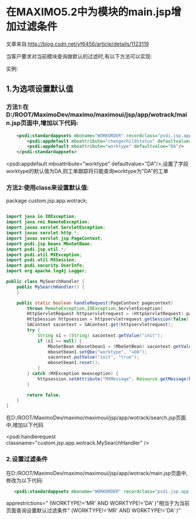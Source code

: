 # 在MAXIMO5.2中为模块的main.jsp增加过滤条件  

文章来自:http://blog.csdn.net/yf6456/article/details/1123119

当客户要求对当前模块查询做默认的过滤时,有以下方法可以实现:

实例:

## 1.为选项设置默认值

### 方法1:在D:/ROOT/MaximoDev/maximo/maximoui/jsp/app/wotrack/main.jsp页面中,增加以下代码:

```Xml
    <psdi:standardappsets mboname="WORKORDER" recordclass="psdi.jsp.app.wotrack.WorkOrderBean" actionclass="psdi.jsp.app.wotrack.Actions" >
        <psdi:appdefault mboattribute="changechildstatus" defaultvalue="Y"/>
        <psdi:appdefault mboattribute="worktype" defaultvalue="DA"/>
    </psdi:standardappsets>
```
<psdi:appdefault mboattribute="worktype" defaultvalue="DA"/>,设置了字段worktype的默认值为DA,则工单跟踪将只能查询worktype为"DA"的工单


### 方法2:使用class来设置默认值:

package custom.jsp.app.wotrack;
```Java

import java.io.IOException;
import java.rmi.RemoteException;
import javax.servlet.ServletException;
import javax.servlet.http.*;
import javax.servlet.jsp.PageContext;
import psdi.jsp.beans.MboSetBean;
import psdi.jsp.util.*;
import psdi.util.MXException;
import psdi.util.MXSession;
import psdi.security.UserInfo;
import org.apache.log4j.Logger;

public class MySearchHandler {
    public MySearchHandler() {
    }

    public static boolean handleRequest(PageContext pagecontext)
        throws RemoteException,IOException,ServletException{
        HttpServletRequest httpservletrequest = (HttpServletRequest) pagecontext.getRequest();
        HttpSession httpsession = httpservletrequest.getSession(false);
        SAContext sacontext = SAContext.get(httpservletrequest);
        try {
            String s1 = (String) sacontext.getValue("init");
            if (s1 == null) {
                MboSetBean mbosetbean1 = (MboSetBean) sacontext.getValue("set");
                mbosetbean1.setQbe("worktype", "=DA");
                sacontext.putValue("init", "true");
                mbosetbean1.reset();
            }
        } catch (MXException mxexception) {
            httpsession.setAttribute("MXMessage", Resource.getMessage(httpservletrequest, mxexception));
        }

        return false;
    }
}
```

在D:/ROOT/MaximoDev/maximo/maximoui/jsp/app/wotrack/search.jsp页面中,增加以下代码

<psdi:handlerequest classname="custom.jsp.app.wotrack.MySearchHandler" />

### 2.设置过滤条件

在D:/ROOT/MaximoDev/maximo/maximoui/jsp/app/wotrack/main.jsp页面中,修改为以下代码:

```Xml
   <psdi:standardappsets mboname="WORKORDER" recordclass="psdi.jsp.app.wotrack.WorkOrderBean" actionclass="psdi.jsp.app.wotrack.Actions" apprestrictions=" (WORKTYPE!='MR' AND WORKTYPE!='DA' )" >
```
 apprestrictions=" (WORKTYPE!='MR' AND WORKTYPE!='DA' )"相当于为当前页面查询设置默认过滤条件" (WORKTYPE!='MR' AND WORKTYPE!='DA' )" 

